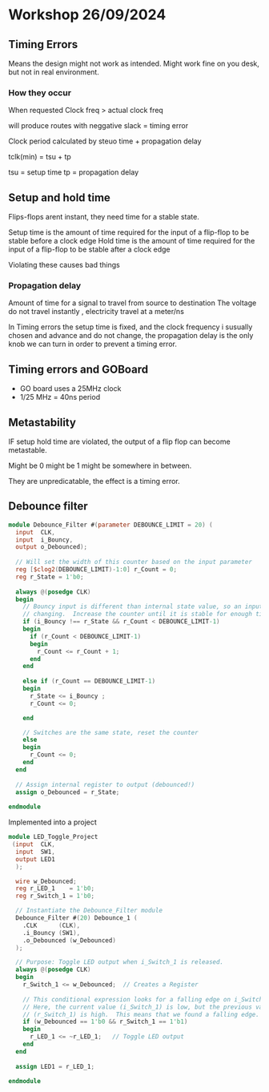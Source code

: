 # Workshop 26/09/2024

## Timing Errors

Means the design might not work as intended.
Might work fine on you desk, but not in real environment.

### How they occur

When requested Clock freq > actual clock freq

will produce routes with neggative slack = timing error

Clock period calculated by steuo time + propagation delay

tclk(min) = tsu + tp

tsu = setup time
tp = propagation delay

## Setup and hold time

Flips-flops arent instant, they need time for a stable state.

Setup time is the amount of time required for the input of a flip-flop to be stable before a clock edge
Hold time is the amount of time required for the input of a flip-flop to be stable after a clock edge

Violating these causes bad things

### Propagation delay

Amount of time for a signal to travel from source to destination
The voltage do not travel instantly , electricity travel at a meter/ns

In Timing errors the setup time is fixed, and the clock frequency i susually chosen and advance and do not change, the propagation delay is the only knob we can turn in order to prevent a timing error.

## Timing errors and GOBoard

- GO board uses a 25MHz clock
- 1/25 MHz = 40ns period

## Metastability

IF setup hold time are violated, the output of a flip flop can become metastable.

Might be 0 might be 1 might be somewhere in between.

They are unpredicatable, the effect is a timing error.

## Debounce filter

```Verilog
module Debounce_Filter #(parameter DEBOUNCE_LIMIT = 20) (
  input  CLK,
  input  i_Bouncy,
  output o_Debounced);
 
  // Will set the width of this counter based on the input parameter
  reg [$clog2(DEBOUNCE_LIMIT)-1:0] r_Count = 0; 
  reg r_State = 1'b0;
  
  always @(posedge CLK)
  begin
    // Bouncy input is different than internal state value, so an input is
    // changing.  Increase the counter until it is stable for enough time.  
    if (i_Bouncy !== r_State && r_Count < DEBOUNCE_LIMIT-1)
    begin
      if (r_Count < DEBOUNCE_LIMIT-1)
      begin
        r_Count <= r_Count + 1;
      end
    end
    
    else if (r_Count == DEBOUNCE_LIMIT-1)
    begin
      r_State <= i_Bouncy ;
      r_Count <= 0;

    end 

    // Switches are the same state, reset the counter
    else
    begin
      r_Count <= 0;
    end
  end
  
  // Assign internal register to output (debounced!)
  assign o_Debounced = r_State;
  
endmodule
```

Implemented into a project
```Verilog
module LED_Toggle_Project
 (input  CLK,
  input  SW1,
  output LED1
  );

  wire w_Debounced;               
  reg r_LED_1    = 1'b0;
  reg r_Switch_1 = 1'b0;

  // Instantiate the Debounce_Filter module
  Debounce_Filter #(20) Debounce_1 (
    .CLK      (CLK),
    .i_Bouncy (SW1),
    .o_Debounced (w_Debounced)
  );

  // Purpose: Toggle LED output when i_Switch_1 is released.
  always @(posedge CLK)
  begin
    r_Switch_1 <= w_Debounced;  // Creates a Register
 
    // This conditional expression looks for a falling edge on i_Switch_1.
    // Here, the current value (i_Switch_1) is low, but the previous value
    // (r_Switch_1) is high.  This means that we found a falling edge.
    if (w_Debounced == 1'b0 && r_Switch_1 == 1'b1)
    begin
      r_LED_1 <= ~r_LED_1;   // Toggle LED output
    end
  end
 
  assign LED1 = r_LED_1;
 
endmodule

```
